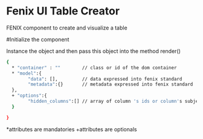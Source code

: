 Fenix UI Table Creator
========================
FENIX component to create and visualize a table


#Initialize the component

Instance the object and then pass this object into the method render()
```bash
{
  * "container" : ""        // class or id of the dom container
  * "model":{
        "data": [],         // data expressed into fenix standard
        "metadata":{}       // metadata expressed into fenix standard
  },
  + "options":{
        "hidden_columns":[] // array of column 's ids or column's subjects
  }

}
```
*attributes are mandatories
+attributes are optionals

